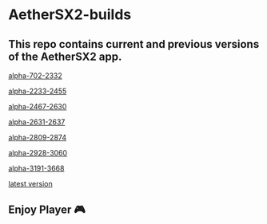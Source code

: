 # AetherSX2-builds

This repo contains current and previous versions of the AetherSX2 app.
----------------------------------------------------------------------

[alpha-702-2332](https://github.com/AetherSX2-backup/AetherSX2-builds/tree/master/alpha-702-2332)

[alpha-2233-2455](https://github.com/AetherSX2-backup/AetherSX2-builds/tree/master/alpha-2233-2455)

[alpha-2467-2630](https://github.com/AetherSX2-backup/AetherSX2-builds/tree/master/alpha-2467-2630)

[alpha-2631-2637](https://github.com/AetherSX2-backup/AetherSX2-builds/tree/master/alpha-2631-2637)

[alpha-2809-2874](https://github.com/AetherSX2-backup/AetherSX2-builds/tree/master/alpha-2809-2874)

[alpha-2928-3060](https://github.com/AetherSX2-backup/AetherSX2-builds/tree/master/alpha-2928-3060)

[alpha-3191-3668](https://github.com/AetherSX2-backup/AetherSX2-builds/tree/master/alpha-3191-3668)

[latest version](https://github.com/AetherSX2-backup/AetherSX2-builds/raw/master/alpha-3191-3668/13930-v1.5-3668.apk)

Enjoy Player 🎮
--------------

